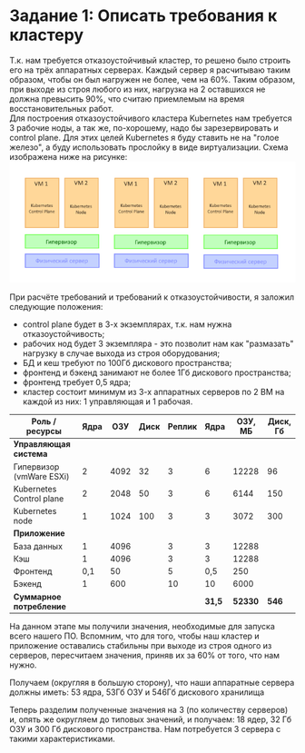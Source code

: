 # Задание 1: Описать требования к кластеру  

Т.к. нам требуется отказоустойчивый кластер, то решено было строить его на трёх аппаратных серверах. Каждый сервер я расчитываю таким образом, чтобы он был нагружен не более, чем на 60%. Таким образом, при выходе из строя любого из них, нагрузка на 2 оставшихся не должна превысить 90%, что считаю приемлемым на время восстановительных работ.  
Для построения отказоустойчивого кластера Kubernetes нам требуется 3 рабочие ноды, а так же, по-хорошему, надо бы зарезервировать и control plane. Для этих целей Kubernetes я буду ставить не на "голое железо", а буду использовать прослойку в виде виртуализации. Схема изображена ниже на рисунке:
![схема](kuber_scheme_cut.png)

При расчёте требований и требований к отказоустойчивости, я заложил следующие положения:
- control plane будет в 3-х экземплярах, т.к. нам нужна отказоустойчивость;
- рабочих нод будет 3 экземпляра - это позволит нам как "размазать" нагрузку в случае выхода из строя оборудования;
- БД и кеш требуют по 100Гб дискового пространства;
- фронтенд и бэкенд занимают не более 1Гб дискового пространства;
- фронтенд требует 0,5 ядра;
- кластер состоит минимум из 3-х аппаратных серверов по 2 ВМ на каждой из них: 1 управляющая и 1 рабочая.


| Роль / ресурсы             | Ядра  | ОЗУ  | Диск | Реплик | Ядра | ОЗУ, МБ | Диск, Гб |
| -------------------------- | ----- | ---- | ---- | ------ | ---- | ------- | -------- |
| **Управляющая система**    |       |      |      |        |      |         |          |
| Гипервизор (vmWare ESXi)   | 2     | 4092 | 32   | 3      | 6    | 12228   | 96       |
| Kubernetes Control plane   | 2     | 2048	| 50   | 3      | 6    | 6144    | 150      |
| Kubernetes node            | 1     | 1024 | 100  | 3      | 3    | 3072    | 300      |
| **Приложение**             |       |      |      |        |      |         |          |
| База данных                | 1     | 4096 |      | 3      | 3    | 12288   |          |
| Кэш                        | 1     | 4096 |      | 3      | 3    | 12288   |          |
| Фронтенд                   | 0,1   | 50   |      | 5      | 0,5  | 250     |          |
| Бэкенд                     | 1     | 600  |      | 10     | 10   | 6000    |          |
| **Суммарное потребление**  |       |      |      |        | **31,5** | **52330**   | **546**      |


На данном этапе мы получили значения, необходимые для запуска всего нашего ПО. Вспомним, что для того, чтобы наш кластер и приложение оставались стабильны при выходе из строя одного из серверов, пересчитаем значения, приняв их за 60% от того, что нам нужно.

Получаем (округляя в большую сторону), что наши аппаратные сервера должны иметь: 53 ядра, 53Гб ОЗУ и 546Гб дискового хранилища

Теперь разделим полученные значения на 3 (по количеству серверов) и, опять же округляем до типовых значений, и получаем: 18 ядер, 32 Гб ОЗУ и 300 Гб дискового пространства. Нам потребуется 3 сервера с такими характеристиками.